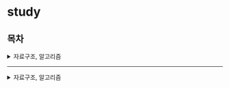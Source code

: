 # study

## 목차
<details>
<summary>자료구조, 알고리즘</summary>
<div markdown="1">

1. [피보나치 수열](#1-피보나치-수열)
2. [Call by value &amp; Call by reference](#2-call-by-value--call-by-reference)
3. [시간복잡도와 공간복잡도](#3-시간복잡도와-공간복잡도)
4. [정렬과 시간 복잡도](#4-정렬과-시간-복잡도)
5. [배열과 연결리스트](#5-배열과-연결리스트)
6. [스택과 큐](#6-스택과-큐)
7. [DFS와 BFS](#7-dfs와-bfs)
8. [이진탐색](#8-이진탐색)
9. [트리와 그래프](#9-트리와-그래프)
10. [이진트리, 균형이진트리, 레드블랙트리](#10-이진트리-균형이진트리-레드블랙트리)
11. [Heap Tree](#11-heap-tree)


</div>
</details>

---
<details>
<summary>자료구조, 알고리즘</summary>
<div markdown="1">

## 1. 피보나치 수열
### 첫째 및 둘째 항이 1이며, 그 뒤의 모든 항은 바로 앞 두항의 합인 수열
예시) 1, 1, 3, 3, 5, 8, …
편의상 0번째 항을 0으로 두기도 함
<br/>
<br/>
<br/>

---
## 2. Call by value & Call by reference
| Call by value | Call by reference |
| --- | --- |
| 인자로 받은 값을 복사하여 처리 | 인자로 받은 값의 주소를 참조하여 직접 값에 영향을 줌 |
| 원본 값 수정 X | 원본 값 수정 O |
| 변수의 복사본이 전달됨 | 변수 자체가 전달됨 |
| 실제 인수가 다른 메모리 위치에 생성 | 실제 인수가 같은 메모리 위치에 생성 |
<br/>
<br/>
<br/>

---
## 3. 시간복잡도와 공간복잡도
### 시간 복잡도 : 알고리즘의 수행 시간 분석

- 특정 크기의 입력을 기준으로 할 때 필요한 연산의 횟수를 나타냄
- 성능 평가 Case
    - 최선의 경우 (Best Case)
    - 최악의 경우 (Worst Case)
    - 평균의 경우 (Average Case)
- 알고리즘이 복잡해질수록 평균 구하기 어려움 → 최악의 경우로 알고리즘 성능을 파악

### 공간 복잡도 : 알고리즘의 메모리 사용량 분석

- 프로그램 실행과 완료에 얼마나 많은 공간(메모리)가 필요한지를 나타냄
- 공간 (space)
    - 고정 공간 (알고리즘과 무관한 공간)
        - 코드가 저장되는 공간, 알고리즘 실행을 위해 시스템이 필요로 하는 공간 등
    - 가변 공간 (알고리즘과 밀접한 공간)
        - 변수를 저장하는 공간 등의 문제를 해결하기 위해 알고리즘이 필요로 하는 공간

| 시간 복잡도 | 공간 복잡도 |
| --- | --- |
| 얼마나 빠르게 실행되는지를 판단 | 얼마나 많은 자원(메모리 공간)이 필요한지를 판단 |

### 시간 복잡도와 공간 복잡도는 반비례하는 경향이 있음, 보통 알고리즘의 성능을 판단할 때는 시간 복잡도를 위주로 판단
<br/>
<br/>
<br/>

---
## 4. 정렬과 시간 복잡도
### 버블정렬(Bubble Sort)

- 시간 복잡도 : O(N^2)
- 배열의 첫 원소부터 순차적으로 진행하며, 현재 원소가 그 다음 원소의 값보다 크면 두 원소를 바꾸는 작업을 완전히 정렬 될 때까지 반복하는 정렬

### 선택정렬(Selection Sort)

- 시간 복잡도 : O(N^2)
- 배열을 탐색하며 가장 작은 원소를 배열 맨 앞의 원소와 교체, 그 다음으로 작은 원소를 찾아 다시 앞으로 보냄. 이 작업을 완전히 정렬 될 때까지 반복하는 정렬

### 삽입 정렬(Insertion Sort)

- 최선의 경우: O(n), 최악의 경우: O(n^2)
- 배열의 모든 요소를 앞에서 부터 차례대로 이미 정렬된 배열 부분과 비교하여, 삽입하는 작업을 반복하는 정렬

### 병합 정렬(merge Sort)

- 시간 복잡도: O(n log n)
- 배열을 절반씩 나누어 부분리스트가 하나만 남을 때까지 반복. 각각을 정렬한 후 다시 합쳐 정렬하는 작업을 반복하는 정렬

### 퀵정렬(Quick Sort)

- 최악의 경우: O(n^2), 평균의 경우(n log n)
- 배열 중 피벗이 될 원소를 임의의 기준으로 선정하고, 피벗 앞에는 피벗보다 작은 원소들이오고, 피벗 뒤에는 피벗보다 큰 원소들이  오도록 피벗을 기준으로 배열을 나눔. 이렇게 나눈 배열도 앞의 과정을 반복하여 결국 정렬된 상태의 배열이 되는 정렬

### 계수정렬(Counting Sort)

- 시간 복잡도: O(n+k)
- 각 요소의 배열 등장 횟수를 count해 누적합으로 나타낸는 배열을 만든 후 그 누적합으로 요소들의 index를 알아내 작은 숫자 순서대로 정렬하는 정렬

### 기수정렬(Radix Sort)

- 최악의 경우: O(w(n+k))
- 1의 자리, 10의 자리, 100의 자리 … 자리수를 기준으로 정렬하는 정렬
<br/>
<br/>
<br/>

---
## 5. 배열과 연결리스트
### 배열

- 같은 종류의 데이터들이 순차적으로 저장되어 있는 자료 구조
- 배열의 크기는 처음 생성할 때 정하며 이후에는 변경할 수 없음
- 빠른 접근이 요구되고, 데이터의 삽입과 삭제가 적을 경우 자주 사용됨
- 장점
    - 인덱스를 통한 빠른 접근
- 단점
    - 삽입, 삭제가 오래 걸림
    - 중간에 있는 데이터가 삭제되면 공간 낭비가 심함

### 연결리스트

- 각 노드가 데이터와 포인터를 가지고 한 줄로 연결되어 있는 방식으로 데이터를 저장하는 자료구조
- 메모리를 연속적으로 사용하지 않음
- 삽입과 삭제 연산이 잦고, 검색 빈도가 적을 때 자주 사용됨
- 장점
    - 삽입, 삭제에 용이함
- 단점
    - 임의 접근이 불가능하여, 처음부터 탐색을 진행해야함
<br/>
<br/>
<br/>

---
## 6. 스택과 큐
### 스택 (Stack)

- 차곡차곡 쌓아 올린 형태의 자료구조
- LIFO(Last In First Out) 방식, 후입선출
- 가장 마지막에 삽입된 자료가 가장 먼저 삭제
- 삽입 → ’push’, 삭제 → ‘pop’
- 삽입, 삭제가 이루어지는 곳 → ‘top’

### 큐 (Queue)

- 줄(놀이동산에서 **줄**을 서서 순서를 기다릴 때의 **줄**)
- FIFO(First In First Out) 방식, 선입선출
- 가장 먼저삽입된 자료가 가장 먼저 삭제
- 삽입 → ‘enqueue’, 삭제 → ‘dequeue’
- 삽입이 이루어지는 곳 → ‘front’, 삭제가 이루어지는 곳 → ‘rear’

### 우선순위 큐 (Priority Queue)

- 들어오는 순서와 상관없이 우선순위가 높은 데이터가 먼저 삭제
- 삽입 → ‘insert’, 삭제 → ‘delete’
- 구현 (시간 복잡도 상 힙이 유리)
    - 배열
        - 순서없는 : 삽입 → O(1), 삭제 → O(n)
        - 정렬된 :  삽입 → O(n), 삭제 → O(1))
    - 연결리스트
        - 순서없는 : 삽입 → O(1), 삭제 → O(n)
        - 정렬된 : 삽입 → O(n), 삭제 → O(1))
    - 힙(heap)
        - 삽입 → O(log n), 삭제 → O(log n)

### 원형 큐 (=환형 큐, Circular Queue, Ring Buffer)

- 선이 아닌 원의 형태를 가진 큐
- FIFO(First In First Out) 방식, 선입선출
- 삽입 → ‘enqueue’, 삭제 → ‘dequeue’
- 삽입 → rear + 1, 삭제 → front + 1

### 덱 (Deque, Double-ended Queue)

- 양쪽에서 추가, 삭제가 가능한 선형 구조의 자료구조
- 삽입이 이루어지는 곳 → ‘front’, 삭제가 이루어지는 곳 → ‘rear’
- enqueue, dequeue → O(1)
<br/>
<br/>
<br/>

---
## 7. DFS와 BFS
### DFS (Depth First Search, 깊이 우선 탐색)

- 그래프와 트리의 깊은 부분을 우선적으로 탐색하는 알고리즘
- 루트 노드(또는 임의의 노드)에서 최대한 깊이 내려간 뒤, 더 이상 갈 곳이 없으면 다음 분기로 넘어감

### BFS (Breadth First Search, 너비 우선 탐색)

- 그래프와 트리의 인점한 노드부터 탐색하는 알고리즘
- 시작 정점으로 인점한 정점을 먼저 방문하며 최대한 넓게 이동한 다음, 더 이상 갈 곳이 없으면 아래로 이동

| DFS | BFS |
| --- | --- |
| 현재 정점에서 갈 수 있는 점들까지 들어가면서 탐색 | 현재 정점에서 연결된 가까운 점들부터 탐색 |
| 스택 또는 재귀함수로 구현 | 큐를 이용해서 구현 |

### 대표적인 활용 문제

| 문제 | DFS | BFS |
| --- | --- | --- |
| 모든 정점을 방문하는 문제 | 유리 | 유리 |
| 경로의 특징을 저장하는 문제 | 유리 | 불리 |
| 최단거리 문제 | 불리 | 유리 |
<br/>
<br/>
<br/>

---
## 8. 이진탐색
### 이진탐색(Binary Search)

- 정렬된 배열이나 리스트에서 특정한 값을 찾는 알고리즘
- 배열의 중간에 있는 임의의 값을 중간값으로 선택하여 중간값을 기준으로 데이터들을 나눈다. 그후 중간값과 찾는 값을 비교하여 중간값보다 크면 우측을 대상으로하고, 작다면 좌측을 대상으로하여 다시 탐색한다.
- 반드시 데이터들이 일정한 순서로 정렬된 구조에서 사용가능
- 시간 복잡도 : O(log n)
- 장점
    - 검색 속도가 빠름
- 단점
    - 반드시 특정구조가 필요함 (정렬된 구조)
    - 검색대상의 생성, 수정에 취약 (추가적인 메모리 사용 X → 검색 대상을 수정, 추가하는 경우 탐색 시간 길어짐)
<br/>
<br/>
<br/>

---
## 9. 트리와 그래프
### 트리

- 노드와 노드간을 연결하는 간선으로 구성된 자료구조
- 두 개의 노드 사이에 반드시 1개의 경로
- 부모 - 자식 관계 성립 → 계층형 모델 (최상위 노드 = root)
- 노드가 N개 이면 간선 = N - 1개 (완전이진트리의 경우 각 레벨 k에 존재하는 노드는 2^k개)
- 방향성이 존재O,  사이클이 존재 X (비순환)
- 순회 종류 → 전위순회, 중위순회, 후위순회

### 그래프

- 노드와 노드간을 연결하는 간선으로 구성된 자료구조
- 순환 혹은 비순환 구조를 이룸
- 방향이 있는 그래프와 없는 그래프가 있음
- 루트 노드의 개념 X, 부모 - 자식 관계 계념 X
- 2개 이상의 경로 가능 (무방향, 방향, 양방향 가능)

| 특징 | 그래프 | 트리 |
| --- | --- | --- |
| 방향성 | 방향, 무방향 | 방향 |
| 사이클 | 순환, 비순환, 자기순환 | 비순환 |
| 루트노드 | 루트 개념 X | 한 개의 루트 O |
| 부모 - 자식 | 부모 - 자식 개념 X | 한 개의 부모노드 (루트 제외) |
| 모델 | 네트워크 모델 | 계층 모델 |
| 간선 수 | 자유 | N - 1 개 |
<br/>
<br/>
<br/>

---

## 10. 이진트리, 균형이진트리, 레드블랙트리
### 이진트리 (Binary Tree)

- 각 노드가 최대 2개의 자식노드를 가진 트리
- 종류
    - 이진 탐색 트리 (Binary Search Tree, BST)
        - 왼쪽 자식이 부모보다 작고 오른쪽 자식은 부모보다 큰 이진 트리
    - 정 이진트리 (full binary tree)
        - 모든 노드가 0개 또는 2개의 자식 노드를 갖는 트리
    - 완전 이진트리 (complete binary tree)
        - 마지막 레벨을 제외하고 모든 레벨이 완전히 채워져 있는 트리
    - 완전 이진 탐색 트리 (Complete binary search tree)
        - 완전 이진 트리의 성질을 가지는 이진 탐색 트리
    - 포화 이진 트리 (Perfect Binary Tree)
        - 모든 노드가 두개의 자식 노드를 가지고, 모든 리프 노드가 동일한 깊이를 갖는 트리
    - 편향 이진트리 (skewed binary tree)
        - 모든 노드가 왼쪽 또는 오른쪽으로 치우쳐 있는 트리

### 균형 이진 트리 (Balanced Binary Tree)

- 모든 노드의 좌우 서브 트리 높이 차이가 1만큼 나는 트리
- 균형 이진 탐색 트리 (Balanced Binary Search Tree)
    - 노드의 삽입과 삭제가 일어날 때 균형을 유지하도록 하는 트리
    - AVL 트리 (Adelson-Velsky and Landis, 높이 균형 이진 탐색 트리)
        - 스스로 균형을 잡는 이진 탐색 트리
        - Balance Factor(BF) 왼쪽 서브트리에서 오른쪽 서브트리의 높이를 뺀 값 (BF가 최대 1까지 차이나면 균형이 잡힘)
        - 삽입, 삭제 연산을 수행할 때 회전
        - 회전 종류
            - LL 회전
            - RR 회전
            - LR 회전
            - RL 회전

### 레드블랙 트리 (Red-Black Tree)

- 자가 균형 이진 탐색 트리
- 조건
    - 모든 노드는 빨간색 혹은 검은색
    - 루트 노드와 모든 리프 노드(NIL)는 검은색
    - 빨간색 노드의 자식은 검은색 (빨간색 노드가 연속으로 나올 수 없음)
    - 모든 리프 노드에서 루트 노드까지 가는 경로에서 만나는 검은색 노드의 개수는 같음
<br/>
<br/>
<br/>

---

## 11. Heap Tree
### 힙 트리 (Heap Tree)

- 완전 이진 트리의 일종, 우선순위 큐를 위해 만들어짐
- 종류
    - 최대 힙 (max heap)
        - 부모 노드의 키값 ≥ 자식노드의 키값
    - 최소 힙 (min heap)
        - 부모 노드의 키값 ≤ 자식노드의 키값
- 특징
    - 최대값과 최소값을 O(1)의 속도로 구할 수 있음
    - 배열을 이용하여 구현
    - 인덱스 1부터 시작
    - 인덱스
        - 왼쪽 자식의 인덱스 : (부모의 인덱스) * 2
        - 오른쪽 자식의 인덱스 : (부모의 인덱스) * 2 + 1
        - 부모의 인덱스 : (자식의 인덱스) / 2
- 데이터 삽입
    - max heap
        - 데이터를 맨 마지막 인덱스에 추가
        - 부모 노드보다 작다면 그대로 둠
        - 부모 노드보다 크다면 부모 노드와 위치를 바꿈
- 데이터 삭제
    - max heap
        - root 노드를 삭제
        - root 노드의 자리에 마지막 노드를 가져옴
        - heap을 재구성 (만약 자식 노드보다 크다면 그대로 두고, 작다면 자식노드와 값을 바꿈)
<br/>
<br/>
<br/>

---
</div>
</details>

